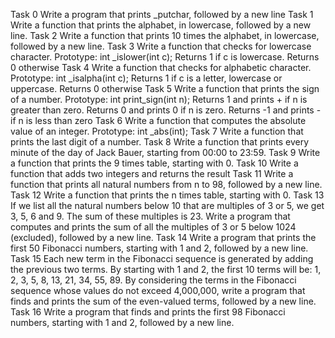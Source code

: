 Task 0 Write a program that prints _putchar, followed by a new line
Task 1 Write a function that prints the alphabet, in lowercase, followed by a new line.
Task 2 Write a function that prints 10 times the alphabet, in lowercase, followed by a new line.
Task 3 Write a function that checks for lowercase character. Prototype: int _islower(int c); Returns 1 if c is lowercase. Returns 0 otherwise
Task 4 Write a function that checks for alphabetic character. Prototype: int _isalpha(int c); Returns 1 if c is a letter, lowercase or uppercase. Returns 0 otherwise
Task 5 Write a function that prints the sign of a number. Prototype: int print_sign(int n); Returns 1 and prints + if n is greater than zero. Returns 0 and prints 0 if n is zero. Returns -1 and prints - if n is less than zero
Task 6 Write a function that computes the absolute value of an integer. Prototype: int _abs(int);
Task 7 Write a function that prints the last digit of a number.
Task 8 Write a function that prints every minute of the day of Jack Bauer, starting from 00:00 to 23:59.
Task 9 Write a function that prints the 9 times table, starting with 0.
Task 10 Write a function that adds two integers and returns the result
Task 11 Write a function that prints all natural numbers from n to 98, followed by a new line.
Task 12 Write a function that prints the n times table, starting with 0.
Task 13 If we list all the natural numbers below 10 that are multiples of 3 or 5, we get 3, 5, 6 and 9. The sum of these multiples is 23. Write a program that computes and prints the sum of all the multiples of 3 or 5 below 1024 (excluded), followed by a new line.
Task 14 Write a program that prints the first 50 Fibonacci numbers, starting with 1 and 2, followed by a new line.
Task 15 Each new term in the Fibonacci sequence is generated by adding the previous two terms. By starting with 1 and 2, the first 10 terms will be: 1, 2, 3, 5, 8, 13, 21, 34, 55, 89. By considering the terms in the Fibonacci sequence whose values do not exceed 4,000,000, write a program that finds and prints the sum of the even-valued terms, followed by a new line.
Task 16 Write a program that finds and prints the first 98 Fibonacci numbers, starting with 1 and 2, followed by a new line.
